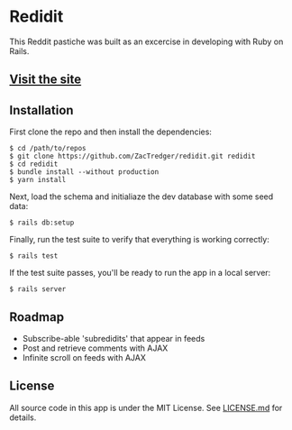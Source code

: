 # Redidit

This Reddit pastiche was built as an excercise in developing with Ruby on Rails.

## [Visit the site](https://zac-tredger-redidit.herokuapp.com/)

## Installation
First clone the repo and then install the dependencies:
```
$ cd /path/to/repos
$ git clone https://github.com/ZacTredger/redidit.git redidit
$ cd redidit
$ bundle install --without production
$ yarn install
```

Next, load the schema and initialiaze the dev database with some seed data:
```
$ rails db:setup
```

Finally, run the test suite to verify that everything is working correctly:
```
$ rails test
```

If the test suite passes, you'll be ready to run the app in a local server:
```
$ rails server
```

## Roadmap
- Subscribe-able 'subredidits' that appear in feeds
- Post and retrieve comments with AJAX
- Infinite scroll on feeds with AJAX

## License

All source code in this app is under the MIT License. See [LICENSE.md](LICENSE.md) for details.
